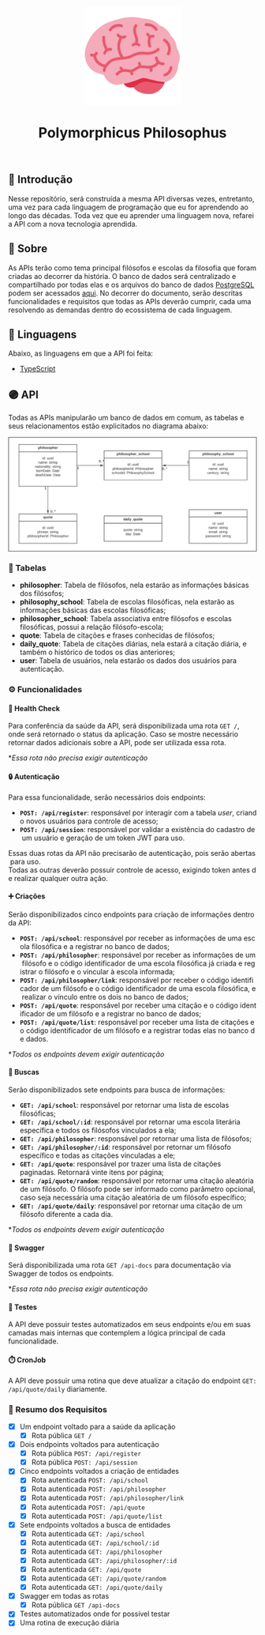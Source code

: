 <div id="header">
   <p align="center">
      <img src="/@assets/logo/polymorphicus-philosophus-logo.svg" width="200px" align="center" alt="polymorphicus-philosophus-logo" />
   <h1 align="center">Polymorphicus Philosophus</h1>
   </p>
</div>

<br/>

## :brain: Introdução

Nesse repositório, será construída a mesma API diversas vezes, entretanto, uma vez para cada linguagem de programação que eu for aprendendo ao longo das décadas. Toda vez que eu aprender uma linguagem nova, refarei a API com a nova tecnologia aprendida.

## :scroll: Sobre

As APIs terão como tema principal filósofos e escolas da filosofia que foram criadas ao decorrer da história. O banco de dados será centralizado e compartilhado por todas elas e os arquivos do banco de dados [PostgreSQL](https://www.postgresql.org/) podem ser acessados [aqui](/database/). No decorrer do documento, serão descritas funcionalidades e requisitos que todas as APIs deverão cumprir, cada uma resolvendo as demandas dentro do ecossistema de cada linguagem.

## :tongue: Linguagens

Abaixo, as linguagens em que a API foi feita:

- [TypeScript](/source/typescript/)

## :purple_circle: API

Todas as APIs manipularão um banco de dados em comum, as tabelas e seus relacionamentos estão explicitados no diagrama abaixo:

<p align="center">
      <img src="/@assets/docs/uml-database.svg" align="center" alt="uml-database" />
</p>

### :game_die: Tabelas

- **philosopher**: Tabela de filósofos, nela estarão as informações básicas dos filósofos;
- **philosophy_school**: Tabela de escolas filosóficas, nela estarão as informações básicas das escolas filosóficas;
- **philosopher_school**: Tabela associativa entre filósofos e escolas filosóficas, possui a relação filósofo-escola;
- **quote**: Tabela de citações e frases conhecidas de filósofos;
- **daily_quote**: Tabela de citações diárias, nela estará a citação diária, e também o histórico de todos os dias anteriores;
- **user**: Tabela de usuários, nela estarão os dados dos usuários para autenticação.

### :gear: Funcionalidades

#### :purple_heart: Health Check

Para conferência da saúde da API, será disponibilizada uma rota `GET /`, onde será retornado o status da aplicação. Caso se mostre necessário retornar dados adicionais sobre a API, pode ser utilizada essa rota.

**Essa rota não precisa exigir autenticação*

#### :lock: Autenticação

Para essa funcionalidade, serão necessários dois endpoints: 

- **`POST: /api/register`**: responsável por interagir com a tabela *user*, criando novos usuários para controle de acesso;
- **`POST: /api/session`**: responsável por validar a existência do cadastro de um usuário e geração de um token JWT para uso.

Essas duas rotas da API não precisarão de autenticação, pois serão abertas para uso. Todas as outras deverão possuir controle de acesso, exigindo token antes de realizar qualquer outra ação. 

#### :heavy_plus_sign: Criações

Serão disponibilizados cinco endpoints para criação de informações dentro da API:

- **`POST: /api/school`**: responsável por receber as informações de uma escola filosófica e a registrar no banco de dados;
- **`POST: /api/philosopher`**: responsável por receber as informações de um filósofo e o código identificador de uma escola filosófica já criada e registrar o filósofo e o vincular à escola informada;
- **`POST: /api/philosopher/link`**: responsável por receber o código identificador de um filósofo e o código identificador de uma escola filosófica, e realizar o vínculo entre os dois no banco de dados;
- **`POST: /api/quote`**: responsável por receber uma citação e o código identificador de um filósofo e a registrar no banco de dados;
- **`POST: /api/quote/list`**: responsável por receber uma lista de citações e o código identificador de um filósofo e a registrar todas elas no banco de dados.

**Todos os endpoints devem exigir autenticação*

#### :mag_right: Buscas

Serão disponibilizados sete endpoints para busca de informações:

- **`GET: /api/school`**: responsável por retornar uma lista de escolas filosóficas;
- **`GET: /api/school/:id`**: responsável por retornar uma escola literária específica e todos os filósofos vinculados a ela;
- **`GET: /api/philosopher`**: responsável por retornar uma lista de filósofos;
- **`GET: /api/philosopher/:id`**: responsável por retornar um filósofo específico e todas as citações vinculadas a ele;
- **`GET: /api/quote`**: responsável por trazer uma lista de citações paginadas. Retornará vinte itens por página;
- **`GET: /api/quote/random`**: responsável por retornar uma citação aleatória de um filósofo. O filósofo pode ser informado como parâmetro opcional, caso seja necessária uma citação aleatória de um filósofo específico; 
- **`GET: /api/quote/daily`**: responsável por retornar uma citação de um filósofo diferente a cada dia.

**Todos os endpoints devem exigir autenticação*

#### :page_facing_up: Swagger

Será disponibilizada uma rota `GET /api-docs` para documentação via Swagger de todos os endpoints.

**Essa rota não precisa exigir autenticação*

#### :test_tube: Testes

A API deve possuir testes automatizados em seus endpoints e/ou em suas camadas mais internas que contemplem a lógica principal de cada funcionalidade.

#### :stopwatch: CronJob

A API deve possuir uma rotina que deve atualizar a citação do endpoint `GET: /api/quote/daily` diariamente.

### :bookmark_tabs: Resumo dos Requisitos

- [X] Um endpoint voltado para a saúde da aplicação
  - [X] Rota pública `GET /`
- [X] Dois endpoints voltados para autenticação
  - [X] Rota pública `POST: /api/register`
  - [X] Rota pública `POST: /api/session`
- [X] Cinco endpoints voltados a criação de entidades
  - [X] Rota autenticada `POST: /api/school`
  - [X] Rota autenticada `POST: /api/philosopher`
  - [X] Rota autenticada `POST: /api/philosopher/link`
  - [X] Rota autenticada `POST: /api/quote`
  - [X] Rota autenticada `POST: /api/quote/list`
- [X] Sete endpoints voltados a busca de entidades
  - [X] Rota autenticada `GET: /api/school`
  - [X] Rota autenticada `GET: /api/school/:id`
  - [X] Rota autenticada `GET: /api/philosopher`
  - [X] Rota autenticada `GET: /api/philosopher/:id`
  - [X] Rota autenticada `GET: /api/quote`
  - [X] Rota autenticada `GET: /api/quote/random`
  - [X] Rota autenticada `GET: /api/quote/daily`
- [X] Swagger em todas as rotas
  - [X] Rota pública `GET /api-docs`
- [X] Testes automatizados onde for possível testar
- [X] Uma rotina de execução diária

